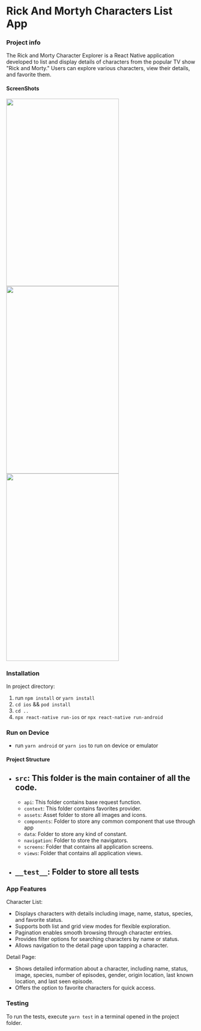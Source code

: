 # Rick And Mortyh Characters List App

### Project info

The Rick and Morty Character Explorer is a React Native application developed to list and display details of characters from the popular TV show "Rick and Morty." Users can explore various characters, view their details, and favorite them.

#### ScreenShots


<img src="https://github.com/kkureli/RickAndMorty/assets/33238066/b8d21d8d-f2bc-499f-a71e-f3c9232f71af"  width="300" height="500" />
<img src="https://github.com/kkureli/RickAndMorty/assets/33238066/958953db-b3f9-4bb7-bf02-851c6b425e9a"  width="300" height="500" />
<img src="https://github.com/kkureli/RickAndMorty/assets/33238066/d44ae532-b725-44a4-8775-42361766a26b"  width="300" height="500" />


### Installation

In project directory:

1. run `npm install` or `yarn install`
2. `cd ios` && `pod install`
3. `cd ..`
4. `npx react-native run-ios` or `npx react-native run-android`

### Run on Device

- run `yarn android` or `yarn ios` to run on device or emulator

#### Project Structure

- ## `src`: This folder is the main container of all the code.
  - `api`: This folder contains base request function.
  - `context`: This folder contains favorites provider.
  - `assets`: Asset folder to store all images and icons.
  - `components`: Folder to store any common component that use through app
  - `data`: Folder to store any kind of constant.
  - `navigation`: Folder to store the navigators.
  - `screens`: Folder that contains all application screens.
  - `views`: Folder that contains all application views.
- ## `__test__`: Folder to store all tests

### App Features

Character List:

- Displays characters with details including image, name, status, species, and favorite status.
- Supports both list and grid view modes for flexible exploration.
- Pagination enables smooth browsing through character entries.
- Provides filter options for searching characters by name or status.
- Allows navigation to the detail page upon tapping a character.

Detail Page:
- Shows detailed information about a character, including name, status, image, species, number of episodes, gender, origin location, last known location, and last seen episode.
- Offers the option to favorite characters for quick access.

### Testing

To run the tests, execute `yarn test` in a terminal opened in the project folder.



